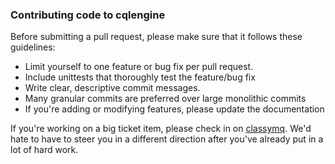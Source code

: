 ### Contributing code to cqlengine

Before submitting a pull request, please make sure that it follows these guidelines:

* Limit yourself to one feature or bug fix per pull request.
* Include unittests that thoroughly test the feature/bug fix
* Write clear, descriptive commit messages.
* Many granular commits are preferred over large monolithic commits
* If you're adding or modifying features, please update the documentation

If you're working on a big ticket item, please check in on [classymq](https://groups.google.com/forum/?fromgroups#!forum/classymq-dev).
We'd hate to have to steer you in a different direction after you've already put in a lot of hard work.
